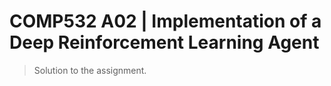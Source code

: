 # COMP532 A02 | Implementation of a Deep Reinforcement Learning Agent
> Solution to the assignment.
